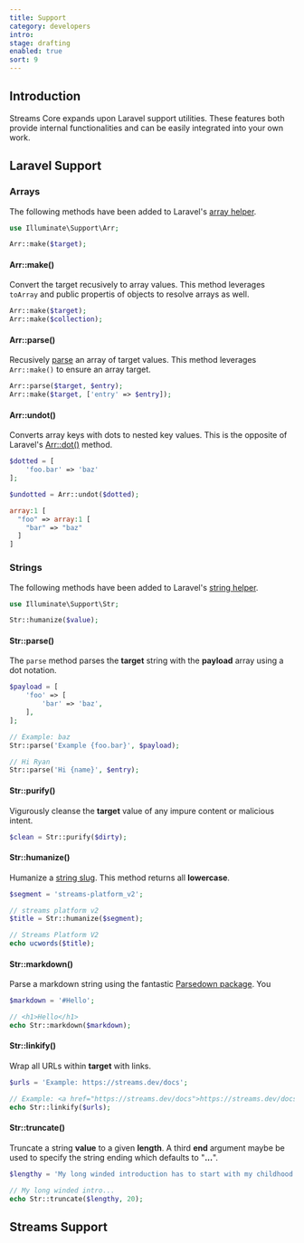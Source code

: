 ```yaml
---
title: Support
category: developers
intro: 
stage: drafting
enabled: true
sort: 9
---
```


## Introduction

Streams Core expands upon Laravel support utilities. These features both provide internal functionalities and can be easily integrated into your own work.

## Laravel Support

### Arrays

The following methods have been added to Laravel's [array helper](https://laravel.com/docs/helpers#arrays).

```php
use Illuminate\Support\Arr;

Arr::make($target);
```

#### Arr::make()

Convert the target recusively to array values. This method leverages `toArray` and public propertis of objects to resolve arrays as well.

```php
Arr::make($target);
Arr::make($collection);
```

#### Arr::parse()

Recusively [parse](#str-parse) an array of target values. This method leverages `Arr::make()` to ensure an array target.

```php
Arr::parse($target, $entry);
Arr::make($target, ['entry' => $entry]);
```

#### Arr::undot()

Converts array keys with dots to nested key values. This is the opposite of Laravel's [Arr::dot()](https://laravel.com/docs/helpers#method-array-dot) method.

```php
$dotted = [
    'foo.bar' => 'baz'
];

$undotted = Arr::undot($dotted);

array:1 [
  "foo" => array:1 [
    "bar" => "baz"
  ]
]
```

### Strings

The following methods have been added to Laravel's [string helper](https://laravel.com/docs/helpers#strings).

```php
use Illuminate\Support\Str;

Str::humanize($value);
```

#### Str::parse()

The `parse` method parses the **target** string with the **payload** array using a dot notation.

```php
$payload = [
    'foo' => [
        'bar' => 'baz',
    ],
];

// Example: baz
Str::parse('Example {foo.bar}', $payload);

// Hi Ryan
Str::parse('Hi {name}', $entry);
```

#### Str::purify()

Vigurously cleanse the **target** value of any impure content or malicious intent.

```php
$clean = Str::purify($dirty);
```

#### Str::humanize()

Humanize a [string slug](https://laravel.com/docs/helpers#method-fluent-str-slug). This method returns all **lowercase**.

```php
$segment = 'streams-platform_v2';

// streams platform v2
$title = Str::humanize($segment);

// Streams Platform V2
echo ucwords($title);
```

#### Str::markdown()

Parse a markdown string using the fantastic [Parsedown package](https://github.com/erusev/parsedown). You 

```php
$markdown = '#Hello';

// <h1>Hello</h1>
echo Str::markdown($markdown);
```

#### Str::linkify()

Wrap all URLs within **target** with links.

```php
$urls = 'Example: https://streams.dev/docs';

// Example: <a href="https://streams.dev/docs">https://streams.dev/docs</a>
echo Str::linkify($urls);
```

#### Str::truncate()

Truncate a string **value** to a given **length**. A third **end** argument maybe be used to specify the string ending which defaults to "**...**".

```php
$lengthy = 'My long winded introduction has to start with my childhood.';

// My long winded intro...
echo Str::truncate($lengthy, 20);
```

## Streams Support
